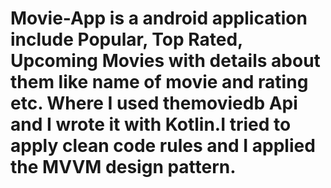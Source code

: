 # Movie-App is a android application include Popular, Top Rated, Upcoming Movies with details about them like name of movie and rating etc. Where I used themoviedb Api and I wrote it with Kotlin.I tried to apply clean code rules and I applied the MVVM design pattern.
